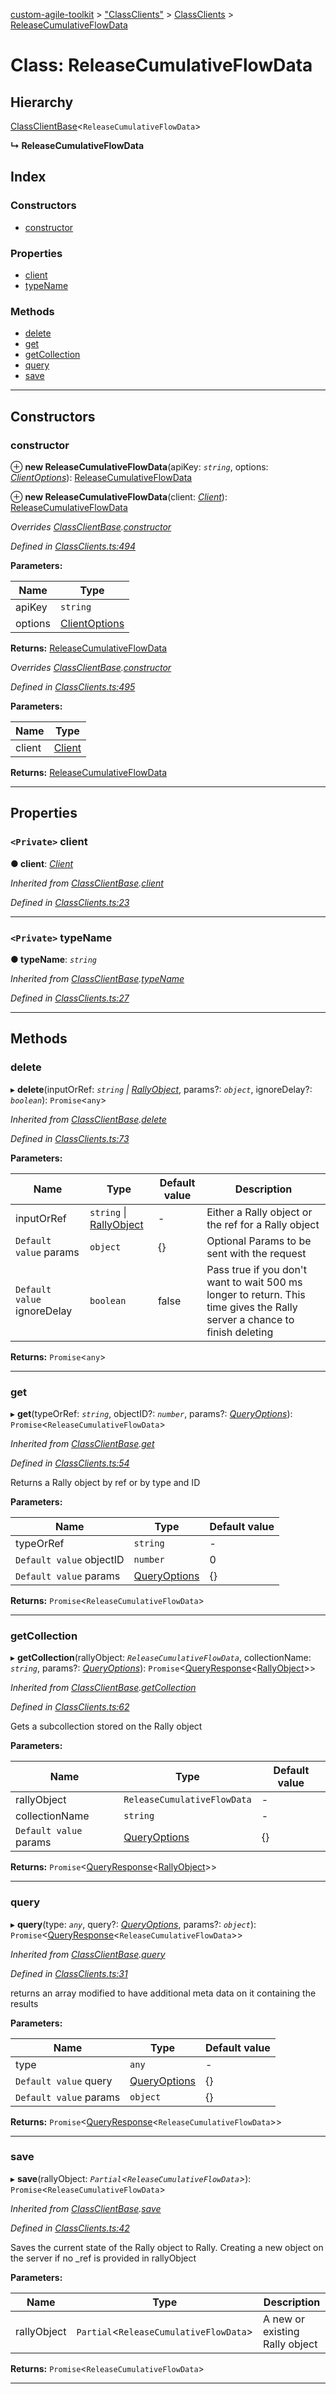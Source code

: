 [custom-agile-toolkit](../README.md) > ["ClassClients"](../modules/_classclients_.md) > [ClassClients](../modules/_classclients_.classclients.md) > [ReleaseCumulativeFlowData](../classes/_classclients_.classclients.releasecumulativeflowdata.md)

# Class: ReleaseCumulativeFlowData

## Hierarchy

 [ClassClientBase](_classclients_.classclients.classclientbase.md)<`ReleaseCumulativeFlowData`>

**↳ ReleaseCumulativeFlowData**

## Index

### Constructors

* [constructor](_classclients_.classclients.releasecumulativeflowdata.md#constructor)

### Properties

* [client](_classclients_.classclients.releasecumulativeflowdata.md#client)
* [typeName](_classclients_.classclients.releasecumulativeflowdata.md#typename)

### Methods

* [delete](_classclients_.classclients.releasecumulativeflowdata.md#delete)
* [get](_classclients_.classclients.releasecumulativeflowdata.md#get)
* [getCollection](_classclients_.classclients.releasecumulativeflowdata.md#getcollection)
* [query](_classclients_.classclients.releasecumulativeflowdata.md#query)
* [save](_classclients_.classclients.releasecumulativeflowdata.md#save)

---

## Constructors

<a id="constructor"></a>

###  constructor

⊕ **new ReleaseCumulativeFlowData**(apiKey: *`string`*, options: *[ClientOptions](../interfaces/_api_.api.clientoptions.md)*): [ReleaseCumulativeFlowData](_classclients_.classclients.releasecumulativeflowdata.md)

⊕ **new ReleaseCumulativeFlowData**(client: *[Client](_client_.client.md)*): [ReleaseCumulativeFlowData](_classclients_.classclients.releasecumulativeflowdata.md)

*Overrides [ClassClientBase](_classclients_.classclients.classclientbase.md).[constructor](_classclients_.classclients.classclientbase.md#constructor)*

*Defined in [ClassClients.ts:494](https://github.com/ferentchak/rally-node-sdk/blob/181a180/ClassClients.ts#L494)*

**Parameters:**

| Name | Type |
| ------ | ------ |
| apiKey | `string` |
| options | [ClientOptions](../interfaces/_api_.api.clientoptions.md) |

**Returns:** [ReleaseCumulativeFlowData](_classclients_.classclients.releasecumulativeflowdata.md)

*Overrides [ClassClientBase](_classclients_.classclients.classclientbase.md).[constructor](_classclients_.classclients.classclientbase.md#constructor)*

*Defined in [ClassClients.ts:495](https://github.com/ferentchak/rally-node-sdk/blob/181a180/ClassClients.ts#L495)*

**Parameters:**

| Name | Type |
| ------ | ------ |
| client | [Client](_client_.client.md) |

**Returns:** [ReleaseCumulativeFlowData](_classclients_.classclients.releasecumulativeflowdata.md)

___

## Properties

<a id="client"></a>

### `<Private>` client

**● client**: *[Client](_client_.client.md)*

*Inherited from [ClassClientBase](_classclients_.classclients.classclientbase.md).[client](_classclients_.classclients.classclientbase.md#client)*

*Defined in [ClassClients.ts:23](https://github.com/ferentchak/rally-node-sdk/blob/181a180/ClassClients.ts#L23)*

___
<a id="typename"></a>

### `<Private>` typeName

**● typeName**: *`string`*

*Inherited from [ClassClientBase](_classclients_.classclients.classclientbase.md).[typeName](_classclients_.classclients.classclientbase.md#typename)*

*Defined in [ClassClients.ts:27](https://github.com/ferentchak/rally-node-sdk/blob/181a180/ClassClients.ts#L27)*

___

## Methods

<a id="delete"></a>

###  delete

▸ **delete**(inputOrRef: *`string` \| [RallyObject](../interfaces/_api_.api.rallyobject.md)*, params?: *`object`*, ignoreDelay?: *`boolean`*): `Promise`<`any`>

*Inherited from [ClassClientBase](_classclients_.classclients.classclientbase.md).[delete](_classclients_.classclients.classclientbase.md#delete)*

*Defined in [ClassClients.ts:73](https://github.com/ferentchak/rally-node-sdk/blob/181a180/ClassClients.ts#L73)*

**Parameters:**

| Name | Type | Default value | Description |
| ------ | ------ | ------ | ------ |
| inputOrRef | `string` \| [RallyObject](../interfaces/_api_.api.rallyobject.md) | - |  Either a Rally object or the ref for a Rally object |
| `Default value` params | `object` |  {} |  Optional Params to be sent with the request |
| `Default value` ignoreDelay | `boolean` | false |  Pass true if you don't want to wait 500 ms longer to return. This time gives the Rally server a chance to finish deleting |

**Returns:** `Promise`<`any`>

___
<a id="get"></a>

###  get

▸ **get**(typeOrRef: *`string`*, objectID?: *`number`*, params?: *[QueryOptions](../interfaces/_api_.api.queryoptions.md)*): `Promise`<`ReleaseCumulativeFlowData`>

*Inherited from [ClassClientBase](_classclients_.classclients.classclientbase.md).[get](_classclients_.classclients.classclientbase.md#get)*

*Defined in [ClassClients.ts:54](https://github.com/ferentchak/rally-node-sdk/blob/181a180/ClassClients.ts#L54)*

Returns a Rally object by ref or by type and ID

**Parameters:**

| Name | Type | Default value |
| ------ | ------ | ------ |
| typeOrRef | `string` | - |
| `Default value` objectID | `number` | 0 |
| `Default value` params | [QueryOptions](../interfaces/_api_.api.queryoptions.md) |  {} |

**Returns:** `Promise`<`ReleaseCumulativeFlowData`>

___
<a id="getcollection"></a>

###  getCollection

▸ **getCollection**(rallyObject: *`ReleaseCumulativeFlowData`*, collectionName: *`string`*, params?: *[QueryOptions](../interfaces/_api_.api.queryoptions.md)*): `Promise`<[QueryResponse](../interfaces/_api_.api.queryresponse.md)<[RallyObject](../interfaces/_api_.api.rallyobject.md)>>

*Inherited from [ClassClientBase](_classclients_.classclients.classclientbase.md).[getCollection](_classclients_.classclients.classclientbase.md#getcollection)*

*Defined in [ClassClients.ts:62](https://github.com/ferentchak/rally-node-sdk/blob/181a180/ClassClients.ts#L62)*

Gets a subcollection stored on the Rally object

**Parameters:**

| Name | Type | Default value |
| ------ | ------ | ------ |
| rallyObject | `ReleaseCumulativeFlowData` | - |
| collectionName | `string` | - |
| `Default value` params | [QueryOptions](../interfaces/_api_.api.queryoptions.md) |  {} |

**Returns:** `Promise`<[QueryResponse](../interfaces/_api_.api.queryresponse.md)<[RallyObject](../interfaces/_api_.api.rallyobject.md)>>

___
<a id="query"></a>

###  query

▸ **query**(type: *`any`*, query?: *[QueryOptions](../interfaces/_api_.api.queryoptions.md)*, params?: *`object`*): `Promise`<[QueryResponse](../interfaces/_api_.api.queryresponse.md)<`ReleaseCumulativeFlowData`>>

*Inherited from [ClassClientBase](_classclients_.classclients.classclientbase.md).[query](_classclients_.classclients.classclientbase.md#query)*

*Defined in [ClassClients.ts:31](https://github.com/ferentchak/rally-node-sdk/blob/181a180/ClassClients.ts#L31)*

returns an array modified to have additional meta data on it containing the results

**Parameters:**

| Name | Type | Default value |
| ------ | ------ | ------ |
| type | `any` | - |
| `Default value` query | [QueryOptions](../interfaces/_api_.api.queryoptions.md) |  {} |
| `Default value` params | `object` |  {} |

**Returns:** `Promise`<[QueryResponse](../interfaces/_api_.api.queryresponse.md)<`ReleaseCumulativeFlowData`>>

___
<a id="save"></a>

###  save

▸ **save**(rallyObject: *`Partial`<`ReleaseCumulativeFlowData`>*): `Promise`<`ReleaseCumulativeFlowData`>

*Inherited from [ClassClientBase](_classclients_.classclients.classclientbase.md).[save](_classclients_.classclients.classclientbase.md#save)*

*Defined in [ClassClients.ts:42](https://github.com/ferentchak/rally-node-sdk/blob/181a180/ClassClients.ts#L42)*

Saves the current state of the Rally object to Rally. Creating a new object on the server if no \_ref is provided in rallyObject

**Parameters:**

| Name | Type | Description |
| ------ | ------ | ------ |
| rallyObject | `Partial`<`ReleaseCumulativeFlowData`> |  A new or existing Rally object |

**Returns:** `Promise`<`ReleaseCumulativeFlowData`>

___

